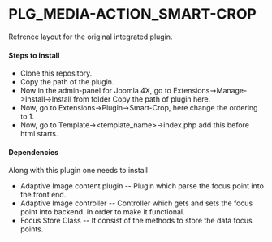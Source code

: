 # PLG_MEDIA-ACTION_SMART-CROP

Refrence layout for the original integrated plugin.

#### Steps to install

- Clone this repository.
- Copy the path of the plugin.
- Now in the admin-panel for Joomla 4X, go to Extensions->Manage->Install->Install from folder Copy the path of plugin here.
- Now, go to Extensions->Plugin->Smart-Crop, here change the ordering to 1.
- Now, go to Template-><template_name>->index.php add this before html starts.




#### Dependencies 

Along with this plugin one needs to install
- Adaptive Image content plugin
-- Plugin which parse the focus point into the front end.
- Adaptive Image controller
-- Controller which gets and sets the focus point into backend.
in order to make it functional.
- Focus Store Class
-- It consist of the methods to store the data focus points.
